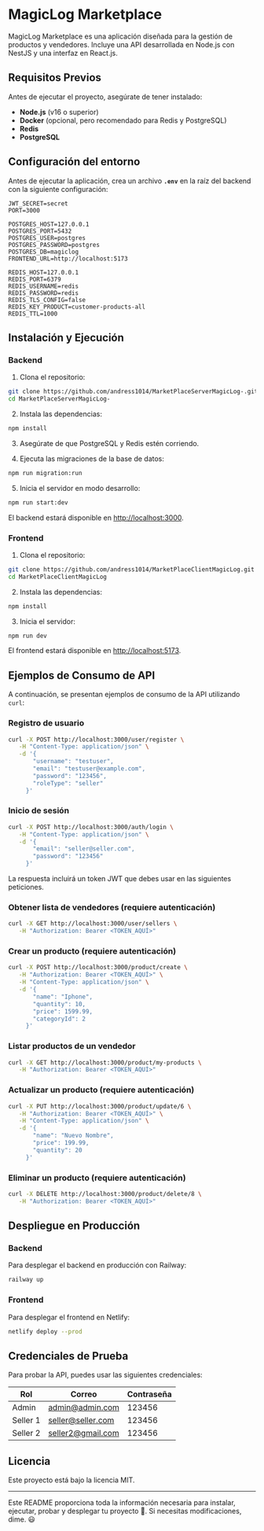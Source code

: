 # MagicLog Marketplace

MagicLog Marketplace es una aplicación diseñada para la gestión de productos y vendedores. Incluye una API desarrollada en Node.js con NestJS y una interfaz en React.js.

## Requisitos Previos

Antes de ejecutar el proyecto, asegúrate de tener instalado:

- **Node.js** (v16 o superior)
- **Docker** (opcional, pero recomendado para Redis y PostgreSQL)
- **Redis**
- **PostgreSQL**

## Configuración del entorno

Antes de ejecutar la aplicación, crea un archivo **`.env`** en la raíz del backend con la siguiente configuración:

```env
JWT_SECRET=secret
PORT=3000

POSTGRES_HOST=127.0.0.1
POSTGRES_PORT=5432
POSTGRES_USER=postgres
POSTGRES_PASSWORD=postgres
POSTGRES_DB=magiclog
FRONTEND_URL=http://localhost:5173

REDIS_HOST=127.0.0.1
REDIS_PORT=6379
REDIS_USERNAME=redis
REDIS_PASSWORD=redis
REDIS_TLS_CONFIG=false
REDIS_KEY_PRODUCT=customer-products-all
REDIS_TTL=1000
```

## Instalación y Ejecución

### Backend

1. Clona el repositorio:

  ```sh
  git clone https://github.com/andress1014/MarketPlaceServerMagicLog-.git
  cd MarketPlaceServerMagicLog-
  ```

2. Instala las dependencias:

  ```sh
  npm install
  ```

3. Asegúrate de que PostgreSQL y Redis estén corriendo.

4. Ejecuta las migraciones de la base de datos:

  ```sh
  npm run migration:run
  ```

5. Inicia el servidor en modo desarrollo:

  ```sh
  npm run start:dev
  ```

El backend estará disponible en [http://localhost:3000](http://localhost:3000).

### Frontend

1. Clona el repositorio:

  ```sh
  git clone https://github.com/andress1014/MarketPlaceClientMagicLog.git
  cd MarketPlaceClientMagicLog
  ```

2. Instala las dependencias:

  ```sh
  npm install
  ```

3. Inicia el servidor:

  ```sh
  npm run dev
  ```

El frontend estará disponible en [http://localhost:5173](http://localhost:5173).

## Ejemplos de Consumo de API

A continuación, se presentan ejemplos de consumo de la API utilizando `curl`:

### Registro de usuario

```sh
curl -X POST http://localhost:3000/user/register \
   -H "Content-Type: application/json" \
   -d '{
       "username": "testuser",
       "email": "testuser@example.com",
       "password": "123456",
       "roleType": "seller"
     }'
```

### Inicio de sesión

```sh
curl -X POST http://localhost:3000/auth/login \
   -H "Content-Type: application/json" \
   -d '{
       "email": "seller@seller.com",
       "password": "123456"
     }'
```

La respuesta incluirá un token JWT que debes usar en las siguientes peticiones.

### Obtener lista de vendedores (requiere autenticación)

```sh
curl -X GET http://localhost:3000/user/sellers \
   -H "Authorization: Bearer <TOKEN_AQUÍ>"
```

### Crear un producto (requiere autenticación)

```sh
curl -X POST http://localhost:3000/product/create \
   -H "Authorization: Bearer <TOKEN_AQUÍ>" \
   -H "Content-Type: application/json" \
   -d '{
       "name": "Iphone",
       "quantity": 10,
       "price": 1599.99,
       "categoryId": 2
     }'
```

### Listar productos de un vendedor

```sh
curl -X GET http://localhost:3000/product/my-products \
   -H "Authorization: Bearer <TOKEN_AQUÍ>"
```

### Actualizar un producto (requiere autenticación)

```sh
curl -X PUT http://localhost:3000/product/update/6 \
   -H "Authorization: Bearer <TOKEN_AQUÍ>" \
   -H "Content-Type: application/json" \
   -d '{
       "name": "Nuevo Nombre",
       "price": 199.99,
       "quantity": 20
     }'
```

### Eliminar un producto (requiere autenticación)

```sh
curl -X DELETE http://localhost:3000/product/delete/8 \
   -H "Authorization: Bearer <TOKEN_AQUÍ>"
```

## Despliegue en Producción

### Backend

Para desplegar el backend en producción con Railway:

```sh
railway up
```

### Frontend

Para desplegar el frontend en Netlify:

```sh
netlify deploy --prod
```

## Credenciales de Prueba

Para probar la API, puedes usar las siguientes credenciales:

| Rol     | Correo            | Contraseña |
|---------|-------------------|------------|
| Admin   | admin@admin.com   | 123456     |
| Seller 1| seller@seller.com | 123456     |
| Seller 2| seller2@gmail.com | 123456     |

## Licencia

Este proyecto está bajo la licencia MIT.

---

Este README proporciona toda la información necesaria para instalar, ejecutar, probar y desplegar tu proyecto 🚀. Si necesitas modificaciones, dime. 😃
